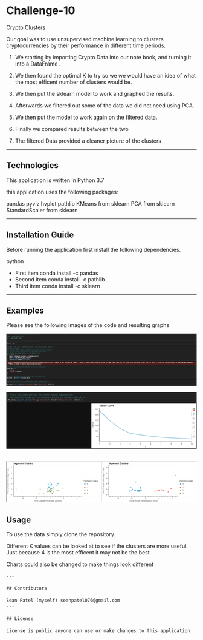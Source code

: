 # Challenge-10

Crypto Clusters 

Our goal was to use unsupervised machine learning to clusters cryptocurrencies by their performance in different time periods.

1. We starting by importing Crypto Data into our note book, and turning it into a DataFrame .

2. We then found the optimal K to try so we we would have an idea of what the most efficent number of clusters would be.

3. We then put the sklearn model to work and graphed the results. 

4. Afterwards we filtered out some of the data we did not need using PCA.

5. We then put the model to work again on the filtered data.

6. Finally we compared results between the two

7. The filtered Data provided a cleaner picture of the clusters 




---

## Technologies
This application is written in Python 3.7

this application uses the following packages:
 
pandas
pyviz hvplot
pathlib
KMeans from sklearn 
PCA from sklearn
StandardScaler from sklearn

---

## Installation Guide

Before running the application first install the following dependencies.

python
- First item  conda install -c pandas
- Second item conda install -c pathlib
- Third item conda install -c sklearn
 


---

## Examples

Please see the following images of the code and resulting graphs 

![K code](https://github.com/seanpatel19/Challenge-10/blob/7964cfe6641e6abbcdaeff21a49dd9b33db752dc/Images/K%20value%20code.jpg)

![elbow curve](https://github.com/seanpatel19/Challenge-10/blob/91e7edb00b2aec3a6c4c6bb698a1ab60f086a52d/Images/elbow%20curve%20challenge%2010.jpg)

![cluster comparison](https://github.com/seanpatel19/Challenge-10/blob/91e7edb00b2aec3a6c4c6bb698a1ab60f086a52d/Images/final%20clusters.jpg)
---

## Usage

To use the data simply clone the repository.

Different K values can be looked at to see if the clusters are more useful. Just because 4 is the most efficent it may not be the best.

Charts could also be changed to make things look different  
```
---

## Contributors

Sean Patel (myself) seanpatel076@gmail.com
---

## License

License is public anyone can use or make changes to this application
